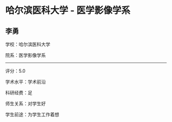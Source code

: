 # 哈尔滨医科大学 - 医学影像学系

## 李勇

学校：哈尔滨医科大学

院系：医学影像学系

* * *

评分：5.0

学术水平：学术前沿

科研经费：足

师生关系：对学生好

学生前途：为学生工作着想